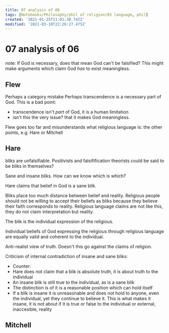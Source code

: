 ```yaml
---
title: 07 analysis of 06
tags: [Notebooks/Philosophy/phil of religion/03 language, phil]
created: '2021-01-25T11:01:30.742Z'
modified: '2021-03-10T22:26:27.475Z'
---
```


# 07 analysis of 06
note:
If God is necessary, does that mean God can't be falsified? This might make arguments which claim God *has* to exist meaningless.
## Flew
Perhaps a category mistake
Perhaps transcendence is a necessary part of God. This is a bad point:
- transcendence isn't *part* of God, it is a human limitation
- isn't this the very issue? that it makes God meaningless.

Flew goes too far and misunderstands what religious language is: the other points, e.g. Hare or Mitchell

## Hare
bliks are unfalsifiable.
Positivists and falsifification theorists could be said to be bliks in themselves?

Sane and insane bliks. How can we know which is which?

Hare claims that belief in God is a sane blik.

Bliks place too much distance between belief and reality. Religious people should not be willing to accept their beliefs as bliks because they believe their faith corresponds to reality.
Religious language claims are not like this, they do not claim interpretation but reality.

The blik is the individual expression of the religious.

Individual beliefs of God expressing the religious through religious language are equally valid and coherent to the individual.

Anti-realist view of truth. Doesn't this go against the claims of religion.

Criticism of internal contradiction of insane and sane bliks:
- Counter:
- Hare does not claim that a blik is absolute truth, it is about truth to the individual
- An insane blik is still true to the individual, as is a sane blik
- The distinction is of it is a reasonable position which can hold itself
- If a blik is insane it is unreasonable and does not hold to anyone, even the individual, yet they continue to believe it. This is what makes it insane, it is not about if it is true or false to the individual or external, inaccesible, reality

## Mitchell

